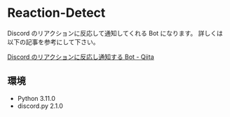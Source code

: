 # Reaction-Detect

Discord のリアクションに反応して通知してくれる Bot になります。
詳しくは以下の記事を参考にして下さい。

[Discord のリアクションに反応し通知する Bot - Qiita](https://qiita.com/Pumila/items/4590d3ee040cfdc6c792)

## 環境

- Python 3.11.0
- discord.py 2.1.0
